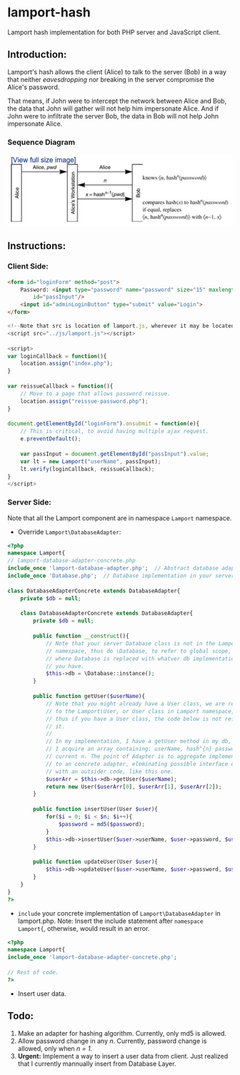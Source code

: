 # lamport-hash
Lamport hash implementation for both PHP server and JavaScript client.

## Introduction:

Lamport's hash allows the client (Alice) to talk to the server (Bob) in a way
that neither _eavesdropping_ nor breaking in the server compromise the
Alice's password.

That means, if John were to intercept the network between
Alice and Bob, the data that John will gather will not help him impersonate
Alice. And if John were to infiltrate the server Bob, the data in Bob
will not help John impersonate Alice.

### Sequence Diagram

![alt text][seq-diag]

## Instructions:

### Client Side:

```html
<form id="loginForm" method="post">
	Password: <input type="password" name="password" size="15" maxlength="30"
		id="passInput"/>
	<input id="adminLoginButton" type="submit" value="Login">
</form>
```

```javascript
<!--Note that src is location of lamport.js, wherever it may be located.-->
<script src="../js/lamport.js"></script>

<script>
var loginCallback = function(){
	location.assign("index.php");
}

var reissueCallback = function(){
	// Move to a page that allows password reissue.
	location.assign("reissue-password.php");
}
	
document.getElementById("loginForm").onsubmit = function(e){
	// This is critical, to avoid having multiple ajax request.
	e.preventDefault();

	var passInput = document.getElementById("passInput").value;
	var lt = new Lamport("userName", passInput);
	lt.verify(loginCallback, reissueCallback);
}
</script>
```

### Server Side:

Note that all the Lamport component are in namespace ```Lamport``` namespace.

* Override ```Lamport\DatabaseAdapter```:

```php
<?php
namespace Lamport{
// lamport-database-adapter-concrete.php
include_once 'lamport-database-adapter.php';  // Abstract database adapter.
include_once 'Database.php';  // Database implementation in your server.

class DatabaseAdapterConcrete extends DatabaseAdapter{
	private $db = null;
	
	class DatabaseAdapterConcrete extends DatabaseAdapter{
        private $db = null;

        public function __construct(){
			// Note that your server Database class is not in the Lamport
			// namespace, thus do \Database, to refer to global scope,
			// where Database is replaced with whatver db implementation
			// you have.
	        $this->db = \Database::instance();
        }

        public function getUser($userName){
			// Note that you might already have a User class, we are refering
			// to the Lamport\User, or User class in Lamport namespace,
			// thus if you have a User class, the code below is not refering to
			// it.
			//
			// In my implementation, I have a getUser method in my db, in which
			// I acquire an array containing: userName, hash^{n} password,
			// current n. The point of Adapter is to aggregate implementation
			// to an concrete adapter, eleminating possible interface difference
			// with an outsider code, like this one.
            $userArr = $this->db->getUser($userName);
            return new User($userArr[0], $userArr[1], $userArr[2]);
        }
		
        public function insertUser(User $user){
            for($i = 0; $i < $n; $i++){
                $password = md5($password);
            }
            $this->db->insertUser($user->userName, $user->password, $user->n);
        }

        public function updateUser(User $user){
            $this->db->updateUser($user->userName, $user->password, $user->n);
        }
    }
}
?>
```

* ```include``` your concrete implementation of ```Lamport\DatabaseAdapter``` in
lamport.php. Note: Insert the include statement after ```namespace Lamport{```,
otherwise, would result in an error.

```php
<?php
namespace Lamport{
include_once 'lamport-database-adapter-concrete.php';

// Rest of code.
?>
```

* Insert user data.

## Todo:

1. Make an adapter for hashing algorithm. Currently, only md5 is allowed.
2. Allow password change in any _n_. Currently, password change is allowed,
only when _n = 1_.
3. **Urgent:** Implement a way to insert a user data from client. Just
realized that I currently mannually insert from Database Layer.


[seq-diag]: https://github.com/JoeyAndres/lamport-hash/blob/master/lamport-hash-sequence-diagram.png "Lamport's Hash Sequence Diagram"
